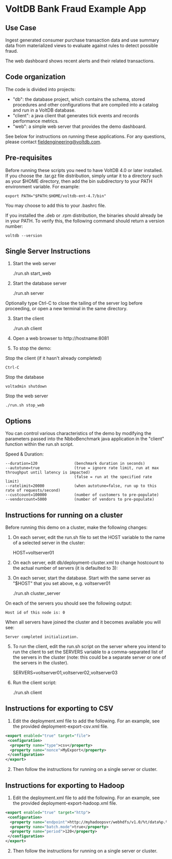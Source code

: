 # VoltDB Bank Fraud Example App

Use Case
--------
Ingest generated consumer purchase transaction data and use summary data from materialized views to evaluate against rules to detect possible fraud.

The web dashboard shows recent alerts and their related transactions.


Code organization
-----------------
The code is divided into projects:

- "db": the database project, which contains the schema, stored procedures and other configurations that are compiled into a catalog and run in a VoltDB database.  
- "client": a java client that generates tick events and records performance metrics.
- "web": a simple web server that provides the demo dashboard.

See below for instructions on running these applications.  For any questions, 
please contact fieldengineering@voltdb.com.

Pre-requisites
--------------

Before running these scripts you need to have VoltDB 4.0 or later installed.  If you choose the .tar.gz file distribution, simply untar it to a directory such as your $HOME directory, then add the bin subdirectory to your PATH environment variable.  For example:

    export PATH="$PATH:$HOME/voltdb-ent-4.7/bin"

You may choose to add this to your .bashrc file.

If you installed the .deb or .rpm distribution, the binaries should already be in your PATH.  To verify this, the following command should return a version number:

    voltdb --version

Single Server Instructions
-----------------

1. Start the web server

    ./run.sh start_web
   
2. Start the database server

    ./run.sh server

Optionally type Ctrl-C to close the tailing of the server log before proceeding, or open a new terminal in the same directory.

3. Start the client

    ./run.sh client

4. Open a web browser to http://hostname:8081

5. To stop the demo:

Stop the client (if it hasn't already completed)

    Ctrl-C
    
Stop the database

    voltadmin shutdown
   
Stop the web server

    ./run.sh stop_web


Options
-------
You can control various characteristics of the demo by modifying the parameters passed into the NbboBenchmark java application in the "client" function within the run.sh script.

Speed & Duration:

    --duration=120                (benchmark duration in seconds)
    --autotune=true               (true = ignore rate limit, run at max throughput until latency is impacted)
                                  (false = run at the specified rate limit)
    --ratelimit=20000             (when autotune=false, run up to this rate of requests/second)
    --custcount=100000            (number of customers to pre-populate)
    --vendorcount=5000            (number of vendors to pre-populate)


Instructions for running on a cluster
-------------------------------------

Before running this demo on a cluster, make the following changes:

1. On each server, edit the run.sh file to set the HOST variable to the name of a selected server in the cluster:
    
    HOST=voltserver01
    
2. On each server, edit db/deployment-cluster.xml to change hostcount to the actual number of servers (it is defaulted to 3):

    <cluster hostcount="3" sitesperhost="8" kfactor="1" />

4. On each server, start the database. Start with the same server as "$HOST" that you set above, e.g. voltserver01

	./run.sh cluster_server

On each of the servers you should see the following output:

    Host id of this node is: 0
    
When all servers have joined the cluster and it becomes available you will see:

    Server completed initialization.
    
5. To run the client, edit the run.sh script on the server where you intend to run the client to set the SERVERS variable to a comma-separated list of the servers in the cluster (note: this could be a separate server or one of the servers in the cluster).

    SERVERS=voltserver01,voltserver02,voltserver03
    
6. Run the client script:

	./run.sh client



Instructions for exporting to CSV
---------------------------------
1. Edit the deployment.xml file to add the following.  For an example, see the provided deployment-export-csv.xml file.

```xml
<export enabled="true" target="file">  
 <configuration>  
  <property name="type">csv</property>  
  <property name="nonce">MyExport</property>  
 </configuration>
</export>
```

2. Then follow the instructions for running on a single server or cluster.


Instructions for exporting to Hadoop
------------------------------------
1. Edit the deployment.xml file to add the following.  For an example, see the provided deployment-export-hadoop.xml file.

```xml
<export enabled="true" target="http">
 <configuration>
  <property name="endpoint">http://myhadoopsvr/webhdfs/v1.0/%t/data%p.%t.csv</property>
  <property name="batch.mode">true</property>
  <property name="period">120</property>
 </configuration>
</export>
```


2. Then follow the instructions for running on a single server or cluster.

